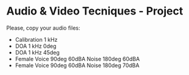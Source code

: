 # Audio & Video Tecniques - Project

Please, copy your audio files:
- Calibration 1 kHz
- DOA 1 kHz 0deg
- DOA 1 kHz 45deg
- Female Voice 90deg 60dBA Noise 180deg 60dBA
- Female Voice 90deg 60dBA Noise 180deg 70dBA
